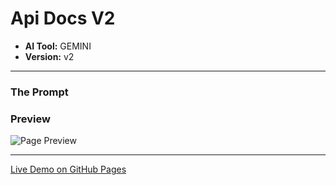 # Api Docs V2

* **AI Tool:** GEMINI
* **Version:** v2

---

### The Prompt

>

### Preview

![Page Preview](./preview.png)

---

[Live Demo on GitHub Pages](https://your-username.github.io/AI-Frontend-Gallery/Gemini/api-docs-v2/)
